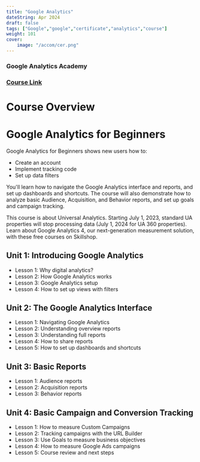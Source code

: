 ```yaml
---
title: "Google Analytics"
dateString: Apr 2024
draft: false
tags: ["Google","google","certificate","analytics","course"]
weight: 101
cover: 
    image: "/accom/cer.png"
---
```

### Google Analytics Academy

### [Course Link](https://analytics.google.com/analytics/academy/course/6)

# Course Overview

# Google Analytics for Beginners

Google Analytics for Beginners shows new users how to:
- Create an account
- Implement tracking code
- Set up data filters

You'll learn how to navigate the Google Analytics interface and reports, and set up dashboards and shortcuts. The course will also demonstrate how to analyze basic Audience, Acquisition, and Behavior reports, and set up goals and campaign tracking.

This course is about Universal Analytics. Starting July 1, 2023, standard UA properties will stop processing data (July 1, 2024 for UA 360 properties). Learn about Google Analytics 4, our next-generation measurement solution, with these free courses on Skillshop.

## Unit 1: Introducing Google Analytics
- Lesson 1: Why digital analytics?
- Lesson 2: How Google Analytics works
- Lesson 3: Google Analytics setup
- Lesson 4: How to set up views with filters

## Unit 2: The Google Analytics Interface
- Lesson 1: Navigating Google Analytics
- Lesson 2: Understanding overview reports
- Lesson 3: Understanding full reports
- Lesson 4: How to share reports
- Lesson 5: How to set up dashboards and shortcuts

## Unit 3: Basic Reports
- Lesson 1: Audience reports
- Lesson 2: Acquisition reports
- Lesson 3: Behavior reports

## Unit 4: Basic Campaign and Conversion Tracking
- Lesson 1: How to measure Custom Campaigns
- Lesson 2: Tracking campaigns with the URL Builder
- Lesson 3: Use Goals to measure business objectives
- Lesson 4: How to measure Google Ads campaigns
- Lesson 5: Course review and next steps


